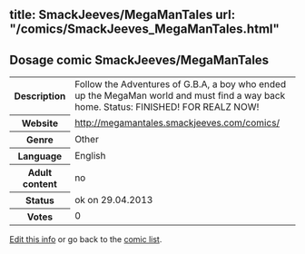 title: SmackJeeves/MegaManTales
url: "/comics/SmackJeeves_MegaManTales.html"
---
Dosage comic SmackJeeves/MegaManTales
-----------------------------------------

<p id="msg"></p>
<script type="text/javascript">
if (window.location.search === '?edit_info_mail=sent_ok') {
  var elem = document.getElementById("msg");
  elem.innerHTML = 'Edited information sucessfully sent for review, which is usually done daily. Thanks!';
  elem.className = 'ok';
}
</script>
<table class="comicinfo">
<tr>
<th>Description</th><td>Follow the Adventures of G.B.A, a boy who ended up the MegaMan world and must find a way back home. Status: FINISHED! FOR REALZ NOW!</td>
</tr>
<tr>
<th>Website</th><td><a href="http://megamantales.smackjeeves.com/comics/">http://megamantales.smackjeeves.com/comics/</a></td>
</tr>
<tr>
<th>Genre</th><td>Other</td>
</tr>
<tr>
<th>Language</th><td>English</td>
</tr>
<tr>
<th>Adult content</th><td>no</td>
</tr>
<tr>
<th>Status</th><td>ok on 29.04.2013</td>
</tr>
<tr>
<th>Votes</th><td>0</td>
</tr>
</table>

[Edit this info](SmackJeeves_MegaManTales_edit.html) or go back to the [comic list](../comic-index.html).
